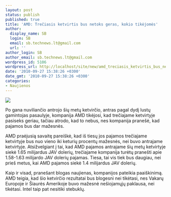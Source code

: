```yaml
---
layout: post
status: publish
published: true
title: 'AMD: Trečiasis ketvirtis bus netoks geras, kokio tikėjomės'
author:
  display_name: SB
  login: SB
  email: sb.technews.lt@gmail.com
  url: ''
author_login: SB
author_email: sb.technews.lt@gmail.com
wordpress_id: 5106
wordpress_url: http://localhost/site/new/amd_treciasis_ketvirtis_bus_netoks_geras_kokio_tikejomes/
date: '2010-09-27 15:38:26 +0300'
date_gmt: '2010-09-27 15:38:26 +0300'
categories:
- Naujienos
---
```

<div class="imgright"><img src="http://t2.gstatic.com/images?q=tbn:7-8qjOMhnnO5MM:http://www.brandsoftheworld.com/brands/0021/5470/brand.gif"  /></div>
<p>Po gana nuviliančio antrojo šių metų ketvirčio, antras pagal dydį lustų gamintojas pasaulyje, kompanija AMD tikėjosi, kad trečiajame ketvirtyje pasiseks geriau, tačiau atrodo, kad to nebus, nes kompanija pranešė, kad pajamos bus dar mažesnės.</p>
<p>AMD praėjusią savaitę pareiškė, kad iš tiesų jos pajamos trečiajame ketvirtyje bus nuo vieno iki keturių procentų mažesnės, nei buvo antrajame ketvirtyje. Atsižvelgiant į tai, kad AMD pajamos antrajame šių metų ketvirtyje siekė 1.65 milijardus JAV dolerių, trečiajame kompanija turėtų pranešti apie 1.58-1.63 milijardo JAV dolerių pajamas. Tiesa, tai vis tiek bus daugiau, nei prieš metus, kai AMD pajamos siekė 1.4 milijardus JAV dolerių.</p>
<p>Kaip ir visad, pranešant blogas naujienas, kompanijos pateikia paaiškinimą. AMD teigia, kad šio ketvirčio rezultatai bus blogesni nei tikėtasi, nes Vakarų Europoje ir Šiaurės Amerikoje buvo mažesnė nešiojamųjų paklausa, nei tikėtasi. Intel taip pat nesitiki stebuklų.<br /></p>
